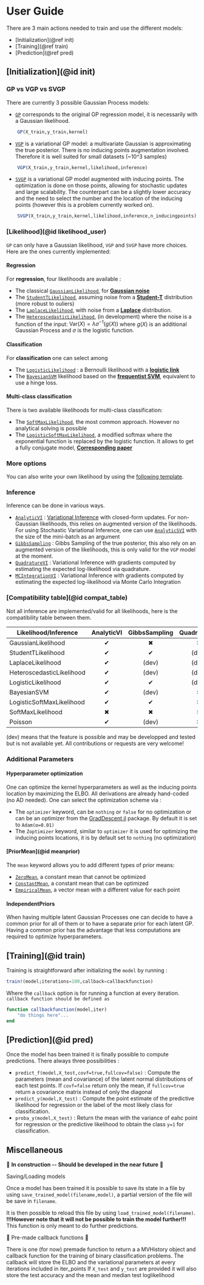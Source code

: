 # User Guide

There are 3 main actions needed to train and use the different models:

- [Initialization](@ref init)
- [Training](@ref train)
- [Prediction](@ref pred)

## [Initialization](@id init)

### GP vs VGP vs SVGP

There are currently 3 possible Gaussian Process models:
- [`GP`](@ref) corresponds to the original GP regression model, it is necessarily with a Gaussian likelihood.
```julia
    GP(X_train,y_train,kernel)
```
- [`VGP`](@ref) is a variational GP model: a multivariate Gaussian is approximating the true posterior. There is no inducing points augmentation involved. Therefore it is well suited for small datasets (~10^3 samples)
```julia
    VGP(X_train,y_train,kernel,likelihood,inference)
```
- [`SVGP`](@ref) is a variational GP model augmented with inducing points. The optimization is done on those points, allowing for stochastic updates and large scalability. The counterpart can be a slightly lower accuracy and the need to select the number and the location of the inducing points (however this is a problem currently worked on).
```julia
    SVGP(X_train,y_train,kernel,likelihood,inference,n_inducingpoints)
```
### [Likelihood](@id likelihood_user)

`GP` can only have a Gaussian likelihood, `VGP` and `SVGP` have more choices. Here are the ones currently implemented:

#### Regression

For **regression**, four likelihoods are available :
- The classical [`GaussianLikelihood`](@ref), for [**Gaussian noise**](https://en.wikipedia.org/wiki/Gaussian_noise)
- The [`StudentTLikelihood`](@ref), assuming noise from a [**Student-T**](https://en.wikipedia.org/wiki/Student%27s_t-distribution) distribution (more robust to ouliers)
- The [`LaplaceLikelihood`](@ref), with noise from a [**Laplace**](https://en.wikipedia.org/wiki/Laplace_distribution) distribution.
- The [`HeteroscedasticLikelihood`](@ref), (in development) where the noise is a function of the input: $\text{Var}(X) = \lambda\sigma^{-1}(g(X))$ where $g(X)$ is an additional Gaussian Process and $\sigma$ is the logistic function.

#### Classification

For **classification** one can select among
- The [`LogisticLikelihood`](@ref) : a Bernoulli likelihood with a [**logistic link**](https://en.wikipedia.org/wiki/Logistic_function)
- The [`BayesianSVM`](@ref) likelihood based on the [**frequentist SVM**](https://en.wikipedia.org/wiki/Support_vector_machine#Bayesian_SVM), equivalent to use a hinge loss.

#### Multi-class classification

There is two available likelihoods for multi-class classification:
- The [`SoftMaxLikelihood`](@ref), the most common approach. However no analytical solving is possible
- The [`LogisticSoftMaxLikelihood`](@ref), a modified softmax where the exponential function is replaced by the logistic function. It allows to get a fully conjugate model, [**Corresponding paper**](https://arxiv.org/abs/1905.09670)

### More options

You can also write your own likelihood by using the [following template](https://github.com/theogf/AugmentedGaussianProcesses.jl/tree/master/docs/src/template_likelihood.jl).

### Inference

Inference can be done in various ways.

- [`AnalyticVI`](@ref) : [Variational Inference](https://en.wikipedia.org/wiki/Variational_Bayesian_methods) with closed-form updates. For non-Gaussian likelihoods, this relies on augmented version of the likelihoods. For using Stochastic Variational Inference, one can use [`AnalyticSVI`](@ref) with the size of the mini-batch as an argument
- [`GibbsSampling`](@ref) : Gibbs Sampling of the true posterior, this also rely on an augmented version of the likelihoods, this is only valid for the `VGP` model at the moment.
- [`QuadratureVI`](@ref) : Variational Inference with gradients computed by estimating the expected log-likelihood via quadrature.
- [`MCIntegrationVI`](@ref) : Variational Inference with gradients computed by estimating the expected log-likelihood via Monte Carlo Integration

### [Compatibility table](@id compat_table)

Not all inference are implemented/valid for all likelihoods, here is the compatibility table between them.

| Likelihood/Inference | AnalyticVI | GibbsSampling | QuadratureVI | MCIntegrationVI |
| --- | :-: | :-: | :-: | :-: |
| GaussianLikelihood   | ✔  | ✖  | ✖ | ✖  |
| StudentTLikelihood   | ✔  | ✔ | (dev) | ✖  |
| LaplaceLikelihood   | ✔ | (dev) | (dev) | ✖ |
| HeteroscedasticLikelihood   | ✔ | (dev)  | (dev)  | ✖ |
| LogisticLikelihood   | ✔  | ✔  | (dev) | ✖  |
| BayesianSVM   | ✔  | (dev) | ✖ | ✖  |
| LogisticSoftMaxLikelihood   | ✔  | ✔  | ✖ | (dev)  |
| SoftMaxLikelihood   | ✖  |  ✖  | ✖  | (dev)  |
| Poisson   | ✔ | (dev) | ✖  |  ✖ |

(dev) means that the feature is possible and may be developped and tested but is not available yet. All contributions or requests are very welcome!

### Additional Parameters

#### Hyperparameter optimization

One can optimize the kernel hyperparameters as well as the inducing points location by maximizing the ELBO. All derivations are already hand-coded (no AD needed). One can select the optimization scheme via :
- The `optimizer` keyword, can be `nothing` or `false` for no optimization or can be an optimizer from the [GradDescent.jl](https://github.com/jacobcvt12/GradDescent.jl) package. By default it is set to `Adam(α=0.01)`
- The `Zoptimizer` keyword, similar to `optimizer` it is used for optimizing the inducing points locations, it is by default set to `nothing` (no optimization)

#### [PriorMean](@id meanprior)

The `mean` keyword allows you to add different types of prior means:
- [`ZeroMean`](@ref), a constant mean that cannot be optimized
- [`ConstantMean`](@ref), a constant mean that can be optimized
- [`EmpiricalMean`](@ref), a vector mean with a different value for each point

#### IndependentPriors

When having multiple latent Gaussian Processes one can decide to have a common prior for all of them or to have a separate prior for each latent GP. Having a common prior has the advantage that less computations are required to optimize hyperparameters.

## [Training](@id train)

Training is straightforward after initializing the `model` by running :
```julia
train!(model;iterations=100,callback=callbackfunction)
```
Where the `callback` option is for running a function at every iteration. `callback function should be defined as`
```julia
function callbackfunction(model,iter)
    "do things here"...
end
```

## [Prediction](@id pred)

Once the model has been trained it is finally possible to compute predictions. There always three possibilities :

- `predict_f(model,X_test,covf=true,fullcov=false)` : Compute the parameters (mean and covariance) of the latent normal distributions of each test points. If `covf=false` return only the mean, if `fullcov=true` return a covariance matrix instead of only the diagonal
- `predict_y(model,X_test)` : Compute the point estimate of the predictive likelihood for regression or the label of the most likely class for classification.
- `proba_y(model,X_test)` : Return the mean with the variance of eahc point for regression or the predictive likelihood to obtain the class `y=1` for classification.

## Miscellaneous

🚧 **In construction -- Should be developed in the near future** 🚧

Saving/Loading models

Once a model has been trained it is possible to save its state in a file by using  `save_trained_model(filename,model)`, a partial version of the file will be save in `filename`.

It is then possible to reload this file by using `load_trained_model(filename)`. **!!!However note that it will not be possible to train the model further!!!** This function is only meant to do further predictions.

🚧 Pre-made callback functions 🚧

There is one (for now) premade function to return a a MVHistory object and callback function for the training of binary classification problems.
The callback will store the ELBO and the variational parameters at every iterations included in iter_points
If `X_test` and `y_test` are provided it will also store the test accuracy and the mean and median test loglikelihood
